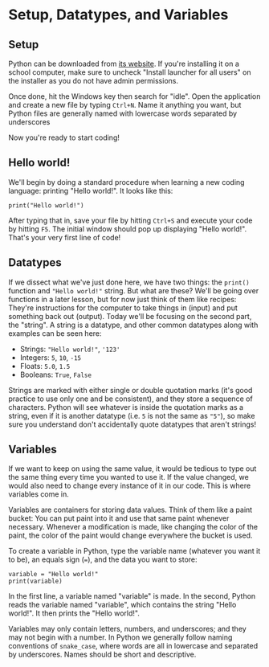 # Setup, Datatypes, and Variables

## Setup

Python can be downloaded from [its website](https://www.python.org/).
If you're installing it on a school computer,
make sure to uncheck "Install launcher for all users" on the installer
as you do not have admin permissions.

Once done, hit the Windows key then search for "idle".
Open the application
and create a new file by typing `Ctrl+N`.
Name it anything you want,
but Python files are generally named
with lowercase words separated by underscores

Now you're ready to start coding!

## Hello world!

We'll begin by doing a standard procedure
when learning a new coding language:
printing "Hello world!".
It looks like this:

    print("Hello world!")

After typing that in,
save your file by hitting `Ctrl+S`
and execute your code by hitting `F5`.
The initial window should pop up displaying "Hello world!".
That's your very first line of code!

## Datatypes

If we dissect what we've just done here,
we have two things:
the `print()` function and `"Hello world!"` string.
But what are these?
We'll be going over functions in a later lesson,
but for now just think of them like recipes:
They're instructions for the computer
to take things in (input)
and put something back out (output).
Today we'll be focusing on the second part, the "string".
A string is a datatype,
and other common datatypes along with examples
can be seen here:

- Strings: `"Hello world!"`, `'123'`
- Integers: `5`, `10`, `-15`
- Floats: `5.0`, `1.5`
- Booleans: `True`, `False`

Strings are marked with either single or double quotation marks
(it's good practice to use only one and be consistent),
and they store a sequence of characters.
Python will see whatever is inside the quotation marks as a string,
even if it is another datatype (i.e. `5` is not the same as `"5"`),
so make sure you understand don't accidentally quote
datatypes that aren't strings!

## Variables

If we want to keep on using the same value,
it would be tedious to type out the same thing
every time you wanted to use it.
If the value changed,
we would also need to change
every instance of it in our code.
This is where variables come in.

Variables are containers for storing data values.
Think of them like a paint bucket:
You can put paint into it
and use that same paint whenever necessary.
Whenever a modification is made,
like changing the color of the paint,
the color of the paint would change everywhere the bucket is used.

To create a variable in Python,
type the variable name (whatever you want it to be),
an equals sign (`=`),
and the data you want to store:

    variable = "Hello world!"
    print(variable)

In the first line, a variable named "variable" is made.
In the second, Python reads the variable named "variable",
which contains the string "Hello world!".
It then prints the "Hello world!".

Variables may only contain letters, numbers, and underscores;
and they may not begin with a number.
In Python we generally follow naming conventions of `snake_case`,
where words are all in lowercase and separated by underscores.
Names should be short and descriptive.
